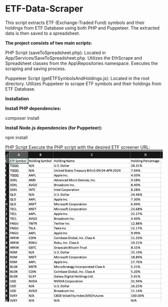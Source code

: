 # ETF-Data-Scraper

This script extracts ETF (Exchange-Traded Fund) symbols and their holdings from ETF Database 
using both PHP and Puppeteer. The extracted data is then saved to a spreadsheet.

**The project consists of two main scripts:**

PHP Script (saveToSpreadsheet.php):
Located in App/Services/SaveToSpreadsheet.php.
Utilizes the EthScrape and Spreadsheet classes from the App\Repositories namespace.
Executes the scraping and saving process.

Puppeteer Script (getETFSymbolsAndHoldings.js):
Located in the root directory.
Utilizes Puppeteer to scrape ETF symbols and their holdings from ETF Database.

**Installation**

**Install PHP dependencies:**

composer install

**Install Node.js dependencies (for Puppeteer):**

npm install


PHP Script
Execute the PHP script with the desired ETF screener URL:
![result](https://github.com/raiviskk/ETF-Data-Scraper/blob/main/Screenshot%202023-12-03%20at%2019.51.07.png)
